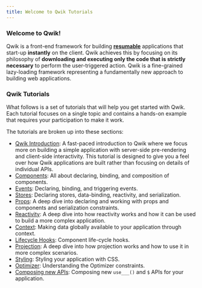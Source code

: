 ```yaml
---
title: Welcome to Qwik Tutorials
---
```


### Welcome to Qwik!

Qwik is a front-end framework for building [**resumable**](</docs/(qwik)/concepts/resumable/index.mdx>) applications that start-up **instantly** on the client. Qwik achieves this by focusing on its philosophy of **downloading and executing only the code that is strictly necessary** to perform the user-triggered action. Qwik is a fine-grained lazy-loading framework representing a fundamentally new approach to building web applications.

### Qwik Tutorials

What follows is a set of tutorials that will help you get started with Qwik. Each tutorial focuses on a single topic and contains a hands-on example that requires your participation to make it work.

The tutorials are broken up into these sections:

- [Qwik Introduction](../../../tutorial/introduction/component/index.mdx): A fast-paced introduction to Qwik where we focus more on building a simple application with server-side pre-rendering and client-side interactivity. This tutorial is designed to give you a feel over how Qwik applications are built rather than focusing on details of individual APIs.
- [Components](../../component/basic/index.mdx): All about declaring, binding, and composition of components.
- [Events](../../events/basic/index.mdx): Declaring, binding, and triggering events.
- [Stores](../../store/basic/index.mdx): Declaring stores, data-binding, reactivity, and serialization.
- [Props](../../props/basic/index.mdx): A deep dive into declaring and working with props and components and serialization constraints.
- [Reactivity](../../reactivity/template/index.mdx): A deep dive into how reactivity works and how it can be used to build a more complex application.
- [Context](../../context/basic/index.mdx): Making data globally available to your application through context.
- [Lifecycle Hooks](../../hooks/use-task/index.mdx): Component life-cycle hooks.
- [Projection](../../projection/basic/index.mdx): A deep dive into how projection works and how to use it in more complex scenarios.
- [Styling](../../style/styles/index.mdx): Styling your application with CSS.
- [Optimizer](../../qrl/optimizer/index.mdx): Understanding the Optimizer constraints.
- [Composing new APIs](../../composing/dollar/index.mdx): Composing new `use___()` and `$` APIs for your application.

